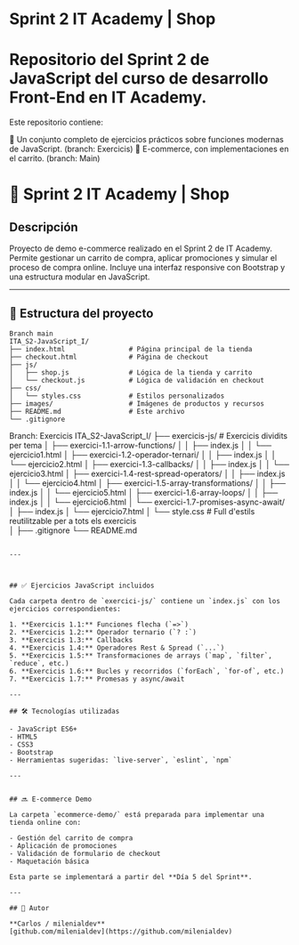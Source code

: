 # Sprint 2 IT Academy | Shop
# Repositorio del Sprint 2 de JavaScript del curso de desarrollo Front-End en IT Academy.

Este repositorio contiene:

🧪 Un conjunto completo de ejercicios prácticos sobre funciones modernas de JavaScript. (branch: Exercicis)
🛒 E-commerce, con implementaciones en el carrito. (branch: Main)

# 🛒 Sprint 2 IT Academy | Shop

## Descripción

Proyecto de demo e-commerce realizado en el Sprint 2 de IT Academy. Permite gestionar un carrito de compra, aplicar promociones y simular el proceso de compra online. Incluye una interfaz responsive con Bootstrap y una estructura modular en JavaScript.

---


## 📁 Estructura del proyecto

```
Branch main
ITA_S2-JavaScript_I/
├── index.html                # Página principal de la tienda
├── checkout.html             # Página de checkout
├── js/
│   ├── shop.js               # Lógica de la tienda y carrito
│   └── checkout.js           # Lógica de validación en checkout
├── css/
│   └── styles.css            # Estilos personalizados
├── images/                   # Imágenes de productos y recursos
├── README.md                 # Este archivo
└── .gitignore

```
Branch: Exercicis
ITA_S2-JavaScript_I/
├── exercicis-js/                      # Exercicis dividits per tema
│   ├── exercici-1.1-arrow-functions/
│   │   ├── index.js
│   │   └── ejercicio1.html
│   ├── exercici-1.2-operador-ternari/
│   │   ├── index.js
│   │   └── ejercicio2.html
│   ├── exercici-1.3-callbacks/
│   │   ├── index.js
│   │   └── ejercicio3.html
│   ├── exercici-1.4-rest-spread-operators/
│   │   ├── index.js
│   │   └── ejercicio4.html
│   ├── exercici-1.5-array-transformations/
│   │   ├── index.js
│   │   └── ejercicio5.html
│   ├── exercici-1.6-array-loops/
│   │   ├── index.js
│   │   └── ejercicio6.html
│   └── exercici-1.7-promises-async-await/
│       ├── index.js
│       └── ejercicio7.html
│   └── style.css                      # Full d'estils reutilitzable per a tots els exercicis                
│
├── .gitignore
└── README.md
```

---



## ✅ Ejercicios JavaScript incluidos

Cada carpeta dentro de `exercici-js/` contiene un `index.js` con los ejercicios correspondientes:

1. **Exercicis 1.1:** Funciones flecha (`=>`)
2. **Exercicis 1.2:** Operador ternario (`? :`)
3. **Exercicis 1.3:** Callbacks
4. **Exercicis 1.4:** Operadores Rest & Spread (`...`)
5. **Exercicis 1.5:** Transformaciones de arrays (`map`, `filter`, `reduce`, etc.)
6. **Exercicis 1.6:** Bucles y recorridos (`forEach`, `for-of`, etc.)
7. **Exercicis 1.7:** Promesas y async/await

---

## 🛠️ Tecnologías utilizadas

- JavaScript ES6+
- HTML5
- CSS3
- Bootstrap
- Herramientas sugeridas: `live-server`, `eslint`, `npm`

---


## 🔜 E-commerce Demo

La carpeta `ecommerce-demo/` está preparada para implementar una tienda online con:

- Gestión del carrito de compra
- Aplicación de promociones
- Validación de formulario de checkout
- Maquetación básica

Esta parte se implementará a partir del **Día 5 del Sprint**.

---

## 👤 Autor

**Carlos / milenialdev**  
[github.com/milenialdev](https://github.com/milenialdev)